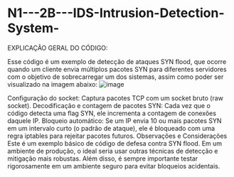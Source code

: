 # N1---2B---IDS-Intrusion-Detection-System-

EXPLICAÇÃO GERAL DO CÓDIGO:

Esse código é um exemplo de detecção de ataques SYN flood, que ocorre quando um cliente envia múltiplos pacotes SYN para diferentes servidores com o objetivo de sobrecarregar um dos sistemas, assim como poder ser visualizado na imagem abaixo:
![image](https://github.com/user-attachments/assets/8d77fa2c-1cc3-4fcf-bc9d-6e3ffcede5c0)



Configuração do socket: Captura pacotes TCP com um socket bruto (raw socket).
Decodificação e contagem de pacotes SYN: Cada vez que o código detecta uma flag SYN, ele incrementa a contagem de conexões daquele IP.
Bloqueio automático: Se um IP envia 10 ou mais pacotes SYN em um intervalo curto (o padrão de ataque), ele é bloqueado com uma regra iptables para rejeitar pacotes futuros.
Observações e Considerações
Este é um exemplo básico de código de defesa contra SYN flood. Em um ambiente de produção, o ideal seria usar outras técnicas de detecção e mitigação mais robustas. Além disso, é sempre importante testar rigorosamente em um ambiente seguro para evitar bloqueios acidentais.
